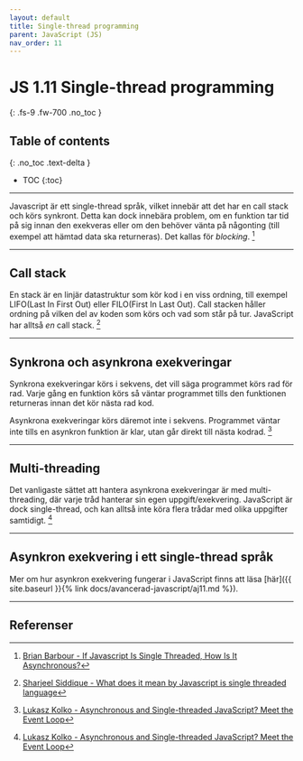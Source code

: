 ```yaml
---
layout: default
title: Single-thread programming
parent: JavaScript (JS)
nav_order: 11
---
```


# JS 1.11 Single-thread programming
{: .fs-9 .fw-700 .no_toc }

## Table of contents
{: .no_toc .text-delta }

- TOC
{:toc}

---

Javascript är ett single-thread språk, vilket innebär att det har en call stack och körs synkront. Detta kan dock innebära problem, om en funktion tar tid på sig innan den exekveras eller om den behöver vänta på någonting (till exempel att hämtad data ska returneras). Det kallas för *blocking*. [^1]

---

## Call stack

En stack är en linjär datastruktur som kör kod i en viss ordning, till exempel LIFO(Last In First Out) eller FILO(First In Last Out). Call stacken håller ordning på vilken del av koden som körs och vad som står på tur. JavaScript har alltså *en* call stack. [^2]

---

## Synkrona och asynkrona exekveringar

Synkrona exekveringar körs i sekvens, det vill säga programmet körs rad för rad. Varje gång en funktion körs så väntar programmet tills den funktionen returneras innan det kör nästa rad kod.

Asynkrona exekveringar körs däremot inte i sekvens. Programmet väntar inte tills en asynkron funktion är klar, utan går direkt till nästa kodrad. [^3]

---

## Multi-threading

Det vanligaste sättet att hantera asynkrona exekveringar är med multi-threading, där varje tråd hanterar sin egen uppgift/exekvering. JavaScript är dock single-thread, och kan alltså inte köra flera trådar med olika uppgifter samtidigt. [^3]

---

## Asynkron exekvering i ett single-thread språk

Mer om hur asynkron exekvering fungerar i JavaScript finns att läsa [här]({{ site.baseurl }}{% link docs/avancerad-javascript/aj11.md %}).

---

## Referenser

[^1]: [Brian Barbour - If Javascript Is Single Threaded, How Is It Asynchronous?](https://dev.to/bbarbour/if-javascript-is-single-threaded-how-is-it-asynchronous-56gd)
[^2]: [Sharjeel Siddique - What does it mean by Javascript is single threaded language](https://medium.com/swlh/what-does-it-mean-by-javascript-is-single-threaded-language-f4130645d8a9)
[^3]: [Lukasz Kolko - Asynchronous and Single-threaded JavaScript? Meet the Event Loop](https://thecodest.co/blog/asynchronous-and-single-threaded-javascript-meet-the-event-loop/)
